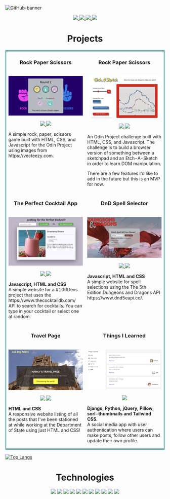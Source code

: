 ![GitHub-banner](https://user-images.githubusercontent.com/19597150/170040589-92e5d106-719b-4455-b7b2-4bf69279f52e.jpeg)

<p align="center">
    <a href="https://nancychaudhry.com" target="_blank">
        <img src="https://img.shields.io/static/v1?label=|&message=WEBSITE&color=23555f&style=plastic&logo=react&logo-color=white"/>
    </a>
    <a href="https://www.linkedin.com/in/nancy-chaudhry14/" target="_blank">
        <img src="https://img.shields.io/static/v1?label=|&message=LINKED-IN&color=cdf998&style=plastic&logo=linkedin&logo-color=white"/>
    </a>
    <a href="https://twitter.com/Ch14Nancy" target="_blank">
        <img src="https://img.shields.io/static/v1?label=|&message=TWITTER&color=23555f&style=plastic&logo=twitter&logo-color=white"/>
    </a>
    <a href="https://angel.co/u/nancy-chaudhry" target="_blank">
      <img src="https://img.shields.io/static/v1?label=|&message=ANGEL-LIST&color=cdf998&style=plastic&logo=angellist&logo-color=white"/>
    </a>
</p>


<h1 align="center">Projects</h1>

<table bordercolor="#66b2b2">
  <tr>
    <td width="50%" valign="top">
      <h3 align="center">Rock Paper Scissors</h3>
        <br />
        <a href="https://github.com/chaudhryna/odin-rock-paper-scissors/" target="_blank">
            <img width="100%" alt="rock-paper-scissors" src="/images/rock-paper-scissors.png">
        </a>
        <br />
        <p align="center">
           <a href="https://github.com/chaudhryna/odin-rock-paper-scissors" target="_blank">
               <img src="https://img.shields.io/static/v1?label=|&message=REPO&color=23555f&style=plastic&logo=github&logo-color=white"/>
           </a>  
           <a href="https://chaudhryna.github.io/odin-rock-paper-scissors" target="_blank">
                <img src="https://img.shields.io/static/v1?label=|&message=WEBSITE&color=cdf998&style=plastic&logo=wordpress&logo-color=white"/>
          </a>
        </p>
        <p>A simple rock, paper, scissors game built with HTML, CSS, and Javascript for the Odin Project using images from https://vecteezy.com.</p>
    </td>
    <td width="50%" valign="top">
    <h3 align="center">Rock Paper Scissors</h3>
        <br />
        <a href="https://github.com/chaudhryna/etch-a-sketch" target="_blank">
            <img width="100%" alt="etch-a-sketch" src="/images/etch-a-sketch.png">
        </a>
        <br />
        <p align="center">
           <a href="https://github.com/chaudhryna/etch-a-sketch" target="_blank">
               <img src="https://img.shields.io/static/v1?label=|&message=REPO&color=23555f&style=plastic&logo=github&logo-color=white"/>
           </a>  
           <a href="https://chaudhryna.github.io/etch-a-sketch/" target="_blank">
                <img src="https://img.shields.io/static/v1?label=|&message=WEBSITE&color=cdf998&style=plastic&logo=wordpress&logo-color=white"/>
          </a>
        </p>
        <p>An Odin Project challenge built with HTML, CSS, and Javascript. The challenge is to build a browser version of something between a sketchpad and an Etch-A-Sketch in order to learn DOM manipulation.

There are a few features I'd like to add in the future but this is an MVP for now.</p>
    </td>
  </tr>
  <tr>
    <td width="50%" valign="top">
      <h3 align="center">The Perfect Cocktail App</h3>
      <br />
        <a target="_blank" href="https://pick-a-cocktail.netlify.app/">
          <img width="100%" alt="perfect-cocktail" src="/images/perfect-cocktail.png">
        </a>
      <br />
        <p align="center">
          <a href="https://github.com/chaudhryna/cocktail-api" target="_blank">
            <img src="https://img.shields.io/static/v1?label=|&message=REPO&color=23555f&style=plastic&logo=github&logo-color=white"/>
          </a>
          <a href="https://pick-a-cocktail.netlify.app/" target="_blank">
            <img src="https://img.shields.io/static/v1?label=|&message=WEBSITE&color=cdf998&style=plastic&logo=wordpress&logo-color=white"/>
          </a>
        </p>
        <p><strong>Javascript, HTML and CSS</strong><br /> A simple website for a #100Devs project that uses the https://www.thecocktaildb.com/ API to search for cocktails. You can type in your cocktail or select one at random.</p>
      </td> 
      <td width="50%" valign="top">
      <h3 align="center">DnD Spell Selector</h3>
        <br />
      <a href="https://dnd-spell-selector.netlify.app/" target="_blank">
          <img width="100%" alt="DnD-Spell-Selector" src="/images/DnD-Spell-Selector.png">
        </a>
        <br />
        <p align="center">
          <a href="https://github.com/chaudhryna/DnD-API-Spell-Selector" target="_blank">
            <img src="https://img.shields.io/static/v1?label=|&message=REPO&color=23555f&style=plastic&logo=github&logo-color=white"/>
          </a>
          <a href="https://dnd-spell-selector.netlify.app/" target="_blank">
            <img src="https://img.shields.io/static/v1?label=|&message=WEBSITE&color=cdf998&style=plastic&logo=wordpress&logo-color=white"/>
          </a>
      </p>
      <p><strong>Javascript, HTML and CSS</strong> <br />A simple website for spell selections using the The 5th Edition Dungeons and Dragons API https://www.dnd5eapi.co/.</p>
    </td>
  </tr>
  <tr>
    <td width="50%" valign="top">
      <h3 align="center">Travel Page</h3>
        <br />
        <a href="https://chaudhryna.github.io/travel-page/" target="_blank">
            <img width="100%" alt="travel-page" src="/images/travel-page.png">
        </a>
        <br />
        <p align="center">
           <a href="https://github.com/chaudhryna/travel-page" target="_blank">
               <img src="https://img.shields.io/static/v1?label=|&message=REPO&color=23555f&style=plastic&logo=github&logo-color=white"/>
           </a>  
           <a href="https://chaudhryna.github.io/travel-page/" target="_blank">
                <img src="https://img.shields.io/static/v1?label=|&message=WEBSITE&color=cdf998&style=plastic&logo=wordpress&logo-color=white"/>
          </a>
        </p>
        <p><strong>HTML and CSS</strong><br /> A responsive website listing of all the posts that I've been stationed at while working at the Department of State using just HTML and CSS!</p>
    </td>
    <td width="50%" valign="top">
    <h3 align="center">Things I Learned</h3>
          <br />
          <a target="_blank" href="https://github.com/chaudhryna/Django201">
            <img width="100%" alt="things-I-learned" src="/images/things-I-learned.png">
          </a>
          <br />
          <p align="center">
              <a href="https://github.com/chaudhryna/Django201" target="_blank">
                  <img src="https://img.shields.io/static/v1?label=|&message=REPO&color=23555f&style=plastic&logo=github&logo-color=white"/>
              </a>
          </p>
        <p><strong>Django, Python, jQuery, Pillow, sorl-thumbnails and Tailwind CSS.</strong><br /> A social media app with user authentication where users can make posts, follow other users and update their own profile.</p>
    </td>
    </tr>
</table>

[![Top Langs](https://github-readme-stats.vercel.app/api/top-langs/?username=chaudhryna&layout=compact)](https://github.com/chaudhryna/github-readme-stats)

<h1 align="center">Technologies</h1>

<p align="center">
    <img src="https://img.shields.io/static/v1?label=|&message=HTML5&color=23555f&style=plastic&logo=html5"/>
    <img src="https://img.shields.io/static/v1?label=|&message=CSS3&color=285f65&style=plastic&logo=css3"/>
    <img src="https://img.shields.io/static/v1?label=|&message=SASS&color=2b625f&style=plastic&logo=sass"/>
    <img src="https://img.shields.io/static/v1?label=|&message=BOOTSTRAP&color=316c5e&style=plastic&logo=bootstrap"/>
    <img src="https://img.shields.io/static/v1?label=|&message=JAVASCRIPT&color=3c7f5d&style=plastic&logo=javascript"/>
    <img src="https://img.shields.io/static/v1?label=|&message=REACT.JS&color=4a935c&style=plastic&logo=react"/>
<!--     <img src="https://img.shields.io/static/v1?label=|&message=TYPESCRIPT&color=4a935c&style=plastic&logo=typescript"/> -->
    <img src="https://img.shields.io/static/v1?label=|&message=PYTHON&color=52985b&style=plastic&logo=python"/>
    <img src="https://img.shields.io/static/v1?label=|&message=WORDPRESS&color=cdd148&style=plastic&logo=wordpress"/>
    <img src="https://img.shields.io/static/v1?label=|&message=MONGO-DB&color=cdd148&style=plastic&logo=mongodb"/>
    <img src="https://img.shields.io/static/v1?label=|&message=EXPRESS&color=bbb111&style=plastic&logo=express"/>
    <img src="https://img.shields.io/static/v1?label=|&message=GIT&color=cbb148&style=plastic&logo=git"/>
</p>
